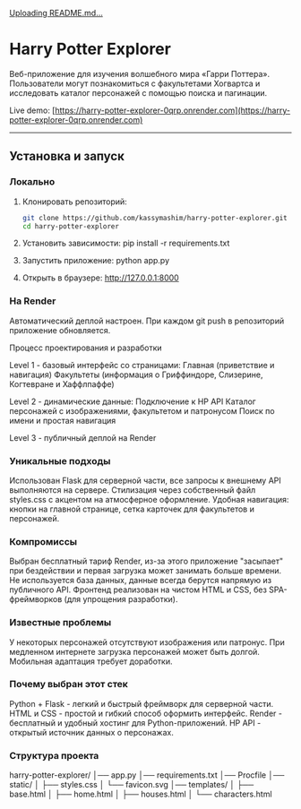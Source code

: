 [Uploading README.md…]()
# Harry Potter Explorer

Веб-приложение для изучения волшебного мира «Гарри Поттера».  
Пользователи могут познакомиться с факультетами Хогвартса и исследовать каталог персонажей с помощью поиска и пагинации.

Live demo: [https://harry-potter-explorer-0qrp.onrender.com](https://harry-potter-explorer-0qrp.onrender.com)

---

## Установка и запуск

### Локально
1. Клонировать репозиторий:
   ```bash
   git clone https://github.com/kassymashim/harry-potter-explorer.git
   cd harry-potter-explorer


2. Установить зависимости:
pip install -r requirements.txt


3. Запустить приложение:
python app.py


4. Открыть в браузере: http://127.0.0.1:8000

### На Render
Автоматический деплой настроен. При каждом git push в репозиторий приложение обновляется.

Процесс проектирования и разработки

Level 1 - базовый интерфейс со страницами:
Главная (приветствие и навигация)
Факультеты (информация о Гриффиндоре, Слизерине, Когтевране и Хаффлпаффе)

Level 2 - динамические данные:
Подключение к HP API
Каталог персонажей с изображениями, факультетом и патронусом
Поиск по имени и простая навигация

Level 3 - публичный деплой на Render


### Уникальные подходы
Использован Flask для серверной части, все запросы к внешнему API выполняются на сервере.
Стилизация через собственный файл styles.css с акцентом на атмосферное оформление.
Удобная навигация: кнопки на главной странице, сетка карточек для факультетов и персонажей.


### Компромиссы
Выбран бесплатный тариф Render, из-за этого приложение "засыпает" при бездействии и первая загрузка может занимать больше времени.
Не используется база данных, данные всегда берутся напрямую из публичного API.
Фронтенд реализован на чистом HTML и CSS, без SPA-фреймворков (для упрощения разработки).


### Известные проблемы
У некоторых персонажей отсутствуют изображения или патронус.
При медленном интернете загрузка персонажей может быть долгой.
Мобильная адаптация требует доработки.

### Почему выбран этот стек
Python + Flask - легкий и быстрый фреймворк для серверной части.
HTML и CSS - простой и гибкий способ оформить интерфейс.
Render - бесплатный и удобный хостинг для Python-приложений.
HP API - открытый источник данных о персонажах.

### Структура проекта
harry-potter-explorer/
│── app.py
│── requirements.txt
│── Procfile
│── static/
│    ├── styles.css
│    └── favicon.svg
│── templates/
│    ├── base.html
│    ├── home.html
│    ├── houses.html
│    └── characters.html


